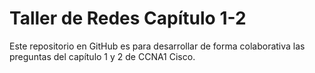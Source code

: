 # Taller de Redes Capítulo 1-2

Este repositorio en GitHub es para desarrollar de forma colaborativa las preguntas del capítulo 1 y 2 de CCNA1 Cisco.
